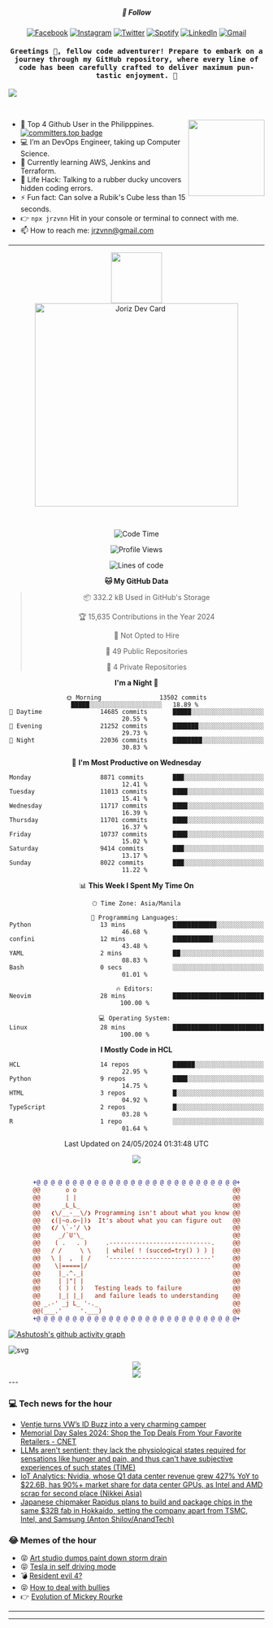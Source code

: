 <h5 align="center">💬 Follow</h5>
<div align="center">

[![Facebook](https://img.shields.io/badge/Facebook-%231877F2.svg?style=for-the-badge&logo=Facebook&logoColor=white)](https://www.facebook.com/Horisyo/)
[![Instagram](https://img.shields.io/badge/Instagram-%23E4405F.svg?style=for-the-badge&logo=Instagram&logoColor=white)](https://www.instagram.com/jrzvnn_/)
[![Twitter](https://img.shields.io/badge/Twitter-%231DA1F2.svg?style=for-the-badge&logo=Twitter&logoColor=white)](https://twitter.com/jrz_studies)
[![Spotify](https://img.shields.io/badge/Spotify-%231ED760.svg?style=for-the-badge&logo=Spotify&logoColor=white)](https://open.spotify.com/user/217td4qrc6mzqjodfalmzjpdi?si=b93099b9078c4ccb)
[![LinkedIn](https://img.shields.io/badge/LinkedIn-%230077B5.svg?style=for-the-badge&logo=LinkedIn&logoColor=white)](https://www.linkedin.com/in/jrz-vnn/)
[![Gmail](https://img.shields.io/badge/Gmail-D14836?style=for-the-badge&logo=gmail&logoColor=white)](mailto:jrzvnn@gmail.com)

</div>
<h4 align="center"><samp>Greetings 👋, fellow code adventurer! Prepare to embark on a journey through my GitHub repository, where every line of code has been carefully crafted to deliver maximum pun-tastic enjoyment. 🚀 </samp></h4>

<!--horizontal divider(gradiant)-->
<img src="https://user-images.githubusercontent.com/73097560/115834477-dbab4500-a447-11eb-908a-139a6edaec5c.gif">

&nbsp; 

<img align='right' src='https://github.com/Rishit-dagli/Rishit-dagli/blob/master/images/octocat-anime.gif' width='150"'>

- 🚀 Top 4 Github User in the Philipppines. [![committers.top badge](https://user-badge.committers.top/philippines/jrzvnn.svg)](https://user-badge.committers.top/philippines/USERNAME)
- 💻 I’m an DevOps Engineer, taking up Computer Science.
- 🤖 Currently learning AWS, Jenkins and Terraform.
- 🎯 Life Hack: Talking to a rubber ducky uncovers hidden coding errors.
- ⚡ Fun fact: Can solve a Rubik's Cube less than 15 seconds.
- 👉 `npx jrzvnn` Hit in your console or terminal to connect with me.
- 📫 How to reach me: jrzvnn@gmail.com

---

<!--🖼️OCTOCAT-->
<p align="center">

<img src="https://media.giphy.com/media/IP7sarl7C5lSFCw9rG/giphy.gif"  width="100px" height="100px">
<br />
<a href="https://app.daily.dev/jorizvillanueva"><img src="https://github.com/jrzvnn/jrzvnn/blob/main/devcard.svg" width="400" alt="Joriz Dev Card"/></a>
</p>

<br />
<div align="center">

<!--START_SECTION:waka-->
![Code Time](http://img.shields.io/badge/Code%20Time-258%20hrs%203%20mins-blue)

![Profile Views](http://img.shields.io/badge/Profile%20Views-27-blue)

![Lines of code](https://img.shields.io/badge/From%20Hello%20World%20I%27ve%20Written-1.6%20million%20lines%20of%20code-blue)

**🐱 My GitHub Data** 

> 📦 332.2 kB Used in GitHub's Storage 
 > 
> 🏆 15,635 Contributions in the Year 2024
 > 
> 🚫 Not Opted to Hire
 > 
> 📜 49 Public Repositories 
 > 
> 🔑 4 Private Repositories 
 > 
**I'm a Night 🦉** 

```text
🌞 Morning                13502 commits       █████░░░░░░░░░░░░░░░░░░░░   18.89 % 
🌆 Daytime                14685 commits       █████░░░░░░░░░░░░░░░░░░░░   20.55 % 
🌃 Evening                21252 commits       ███████░░░░░░░░░░░░░░░░░░   29.73 % 
🌙 Night                  22036 commits       ████████░░░░░░░░░░░░░░░░░   30.83 % 
```
📅 **I'm Most Productive on Wednesday** 

```text
Monday                   8871 commits        ███░░░░░░░░░░░░░░░░░░░░░░   12.41 % 
Tuesday                  11013 commits       ████░░░░░░░░░░░░░░░░░░░░░   15.41 % 
Wednesday                11717 commits       ████░░░░░░░░░░░░░░░░░░░░░   16.39 % 
Thursday                 11701 commits       ████░░░░░░░░░░░░░░░░░░░░░   16.37 % 
Friday                   10737 commits       ████░░░░░░░░░░░░░░░░░░░░░   15.02 % 
Saturday                 9414 commits        ███░░░░░░░░░░░░░░░░░░░░░░   13.17 % 
Sunday                   8022 commits        ███░░░░░░░░░░░░░░░░░░░░░░   11.22 % 
```


📊 **This Week I Spent My Time On** 

```text
🕑︎ Time Zone: Asia/Manila

💬 Programming Languages: 
Python                   13 mins             ████████████░░░░░░░░░░░░░   46.68 % 
confini                  12 mins             ███████████░░░░░░░░░░░░░░   43.48 % 
YAML                     2 mins              ██░░░░░░░░░░░░░░░░░░░░░░░   08.83 % 
Bash                     0 secs              ░░░░░░░░░░░░░░░░░░░░░░░░░   01.01 % 

🔥 Editors: 
Neovim                   28 mins             █████████████████████████   100.00 % 

💻 Operating System: 
Linux                    28 mins             █████████████████████████   100.00 % 
```

**I Mostly Code in HCL** 

```text
HCL                      14 repos            ██████░░░░░░░░░░░░░░░░░░░   22.95 % 
Python                   9 repos             ████░░░░░░░░░░░░░░░░░░░░░   14.75 % 
HTML                     3 repos             █░░░░░░░░░░░░░░░░░░░░░░░░   04.92 % 
TypeScript               2 repos             █░░░░░░░░░░░░░░░░░░░░░░░░   03.28 % 
R                        1 repo              ░░░░░░░░░░░░░░░░░░░░░░░░░   01.64 % 
```




 Last Updated on 24/05/2024 01:31:48 UTC
<!--END_SECTION:waka-->

<img src="https://wakatime.com/share/@jrzvnn/70a4618c-7cd9-4016-b7b9-eabe75c837ee.svg">

<br />
<br />

```diff
+@ @ @ @ @ @ @ @ @ @ @ @ @ @ @ @ @ @ @ @ @ @ @ @ @ @ @ @+
@@       o o                                           @@
@@       | |                                           @@
@@      _L_L_                                          @@
@@   ❮\/__-__\/❯ Programming isn't about what you know @@
@@   ❮(|~o.o~|)❯  It's about what you can figure out   @@
@@   ❮/ \`-'/ \❯                                       @@
@@     _/`U'\_                                         @@
@@    ( .   . )     .----------------------------.     @@
@@   / /     \ \    | while( ! (succed=try() ) ) |     @@
@@   \ |  ,  | /    '----------------------------'     @@
@@    \|=====|/                                        @@
@@     |_.^._|                                         @@
@@     | |"| |                                         @@
@@     ( ) ( )   Testing leads to failure              @@
@@     |_| |_|   and failure leads to understanding    @@
@@ _.-' _j L_ '-._                                     @@
@@(___.'     '.___)                                    @@
+@ @ @ @ @ @ @ @ @ @ @ @ @ @ @ @ @ @ @ @ @ @ @ @ @ @ @ @+

```

</div>


[![Ashutosh's github activity graph](https://github-readme-activity-graph.vercel.app/graph?username=jrzvnn&theme=github-compact)](https://github.com/ashutosh00710/github-readme-activity-graph)


![svg](profile-3d-contrib/profile-night-green.svg)

<div align="center">
<img src="https://github.com/jrzvnn/jrzvnn/blob/output/github-snake-dark.svg">
</div>

<div align=center>
<img align=center src=https://metrics.lecoq.io/jrzvnn?template=classic&isocalendar=1&languages=1&achievements=1&base=header%2C%20activity%2C%20community%2C%20repositories%2C%20metadata&base.indepth=false&base.hireable=false&base.skip=false&isocalendar=false&isocalendar.duration=full-year&languages=false&languages.limit=8&languages.threshold=0%25&languages.other=false&languages.colors=github&languages.sections=most-used&languages.indepth=false&languages.analysis.timeout=15&languages.analysis.timeout.repositories=7.5&languages.categories=markup%2C%20programming&languages.recent.categories=markup%2C%20programming&languages.recent.load=300&languages.recent.days=14&achievements=false&achievements.threshold=C&achievements.secrets=true&achievements.display=detailed&achievements.limit=0&config.timezone=Asia%2FManila)
</div>
<div align="left">
---

### 💻 Tech news for the hour

<!-- TECH:START -->
 - [Ventje turns VW’s ID Buzz into a very charming camper](https://www.theverge.com/24158082/id-buzz-ventje-camper-review-price-specs)
 - [Memorial Day Sales 2024: Shop the Top Deals From Your Favorite Retailers     - CNET](https://www.cnet.com/deals/best-memorial-day-sales-2024-05-25/#ftag=CAD590a51e)
 - [LLMs aren&#39;t sentient; they lack the physiological states required for sensations like hunger and pain, and thus can&#39;t have subjective experiences of such states &lpar;TIME&rpar;](http://www.techmeme.com/240526/p4#a240526p4)
 - [IoT Analytics: Nvidia, whose Q1 data center revenue grew 427% YoY to $22.6B, has 90%+ market share for data center GPUs, as Intel and AMD scrap for second place &lpar;Nikkei Asia&rpar;](http://www.techmeme.com/240526/p3#a240526p3)
 - [Japanese chipmaker Rapidus plans to build and package chips in the same $32B fab in Hokkaido, setting the company apart from TSMC, Intel, and Samsung &lpar;Anton Shilov/AnandTech&rpar;](http://www.techmeme.com/240526/p2#a240526p2)<!-- TECH:END -->

### 😂 Memes of the hour

<!-- MEMES:START -->
 - 😝 [Art studio dumps paint down storm drain](http://9gag.com/gag/ae938Aj)
 - 😝 [Tesla in self driving mode](http://9gag.com/gag/aVvQn52)
 - 💣 [Resident evil 4?](http://9gag.com/gag/aYQp33v)
 - 😝 [How to deal with bullies](http://9gag.com/gag/agm0Dzx)
 - 👉 [Evolution of Mickey Rourke](http://9gag.com/gag/avyZ3GZ)<!-- MEMES:END -->

---

---
